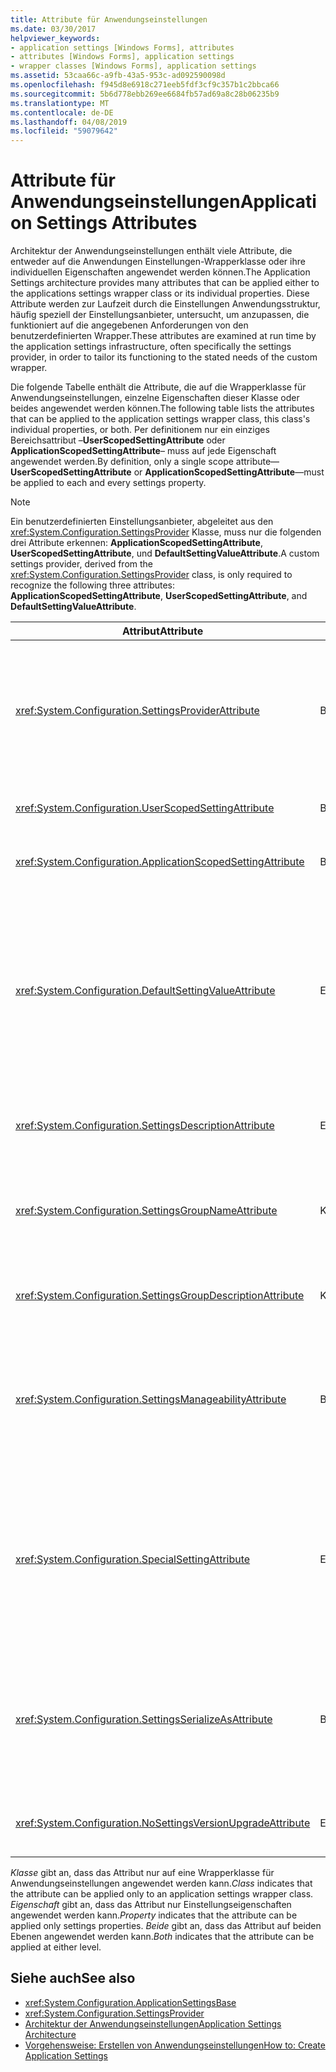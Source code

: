 ```yaml
---
title: Attribute für Anwendungseinstellungen
ms.date: 03/30/2017
helpviewer_keywords:
- application settings [Windows Forms], attributes
- attributes [Windows Forms], application settings
- wrapper classes [Windows Forms], application settings
ms.assetid: 53caa66c-a9fb-43a5-953c-ad092590098d
ms.openlocfilehash: f945d8e6918c271eeb5fdf3cf9c357b1c2bbca66
ms.sourcegitcommit: 5b6d778ebb269ee6684fb57ad69a8c28b06235b9
ms.translationtype: MT
ms.contentlocale: de-DE
ms.lasthandoff: 04/08/2019
ms.locfileid: "59079642"
---
```

# <a name="application-settings-attributes"></a><span data-ttu-id="7601f-102">Attribute für Anwendungseinstellungen</span><span class="sxs-lookup"><span data-stu-id="7601f-102">Application Settings Attributes</span></span>
<span data-ttu-id="7601f-103">Architektur der Anwendungseinstellungen enthält viele Attribute, die entweder auf die Anwendungen Einstellungen-Wrapperklasse oder ihre individuellen Eigenschaften angewendet werden können.</span><span class="sxs-lookup"><span data-stu-id="7601f-103">The Application Settings architecture provides many attributes that can be applied either to the applications settings wrapper class or its individual properties.</span></span> <span data-ttu-id="7601f-104">Diese Attribute werden zur Laufzeit durch die Einstellungen Anwendungsstruktur, häufig speziell der Einstellungsanbieter, untersucht, um anzupassen, die funktioniert auf die angegebenen Anforderungen von den benutzerdefinierten Wrapper.</span><span class="sxs-lookup"><span data-stu-id="7601f-104">These attributes are examined at run time by the application settings infrastructure, often specifically the settings provider, in order to tailor its functioning to the stated needs of the custom wrapper.</span></span>  
  
 <span data-ttu-id="7601f-105">Die folgende Tabelle enthält die Attribute, die auf die Wrapperklasse für Anwendungseinstellungen, einzelne Eigenschaften dieser Klasse oder beides angewendet werden können.</span><span class="sxs-lookup"><span data-stu-id="7601f-105">The following table lists the attributes that can be applied to the application settings wrapper class, this class's individual properties, or both.</span></span> <span data-ttu-id="7601f-106">Per definitionem nur ein einziges Bereichsattribut –**UserScopedSettingAttribute** oder **ApplicationScopedSettingAttribute**– muss auf jede Eigenschaft angewendet werden.</span><span class="sxs-lookup"><span data-stu-id="7601f-106">By definition, only a single scope attribute—**UserScopedSettingAttribute** or **ApplicationScopedSettingAttribute**—must be applied to each and every settings property.</span></span>  
  
> [!NOTE]
>  <span data-ttu-id="7601f-107">Ein benutzerdefinierten Einstellungsanbieter, abgeleitet aus den <xref:System.Configuration.SettingsProvider> Klasse, muss nur die folgenden drei Attribute erkennen: **ApplicationScopedSettingAttribute**, **UserScopedSettingAttribute**, und **DefaultSettingValueAttribute**.</span><span class="sxs-lookup"><span data-stu-id="7601f-107">A custom settings provider, derived from the <xref:System.Configuration.SettingsProvider> class, is only required to recognize the following three attributes: **ApplicationScopedSettingAttribute**, **UserScopedSettingAttribute**, and **DefaultSettingValueAttribute**.</span></span>  
  
|<span data-ttu-id="7601f-108">Attribut</span><span class="sxs-lookup"><span data-stu-id="7601f-108">Attribute</span></span>|<span data-ttu-id="7601f-109">Target</span><span class="sxs-lookup"><span data-stu-id="7601f-109">Target</span></span>|<span data-ttu-id="7601f-110">Beschreibung</span><span class="sxs-lookup"><span data-stu-id="7601f-110">Description</span></span>|  
|---------------|------------|-----------------|  
|<xref:System.Configuration.SettingsProviderAttribute>|<span data-ttu-id="7601f-111">Beides</span><span class="sxs-lookup"><span data-stu-id="7601f-111">Both</span></span>|<span data-ttu-id="7601f-112">Gibt den kurzen Namen des Einstellungsanbieters für Persistenz verwendet.</span><span class="sxs-lookup"><span data-stu-id="7601f-112">Specifies the short name of the settings provider to use for persistence.</span></span><br /><br /> <span data-ttu-id="7601f-113">Wenn dieses Attribut nicht angegeben ist, der Standardanbieter <xref:System.Configuration.LocalFileSettingsProvider>, wird angenommen.</span><span class="sxs-lookup"><span data-stu-id="7601f-113">If this attribute is not supplied, the default provider, <xref:System.Configuration.LocalFileSettingsProvider>, is assumed.</span></span>|  
|<xref:System.Configuration.UserScopedSettingAttribute>|<span data-ttu-id="7601f-114">Beides</span><span class="sxs-lookup"><span data-stu-id="7601f-114">Both</span></span>|<span data-ttu-id="7601f-115">Definiert eine Eigenschaft als eine benutzerspezifische anwendungseinstellung an.</span><span class="sxs-lookup"><span data-stu-id="7601f-115">Defines a property as a user-scoped application setting.</span></span>|  
|<xref:System.Configuration.ApplicationScopedSettingAttribute>|<span data-ttu-id="7601f-116">Beides</span><span class="sxs-lookup"><span data-stu-id="7601f-116">Both</span></span>|<span data-ttu-id="7601f-117">Definiert eine Eigenschaft als im Gültigkeitsbereich der Anwendung anwendungseinstellung an.</span><span class="sxs-lookup"><span data-stu-id="7601f-117">Defines a property as an application-scoped application setting.</span></span>|  
|<xref:System.Configuration.DefaultSettingValueAttribute>|<span data-ttu-id="7601f-118">Eigenschaft</span><span class="sxs-lookup"><span data-stu-id="7601f-118">Property</span></span>|<span data-ttu-id="7601f-119">Gibt eine Zeichenfolge, die in den Wert fest codierter Standardwert für diese Eigenschaft vom Anbieter deserialisiert werden kann.</span><span class="sxs-lookup"><span data-stu-id="7601f-119">Specifies a string that can be deserialized by the provider into the hard-coded default value for this property.</span></span><br /><br /> <span data-ttu-id="7601f-120">Die <xref:System.Configuration.LocalFileSettingsProvider> dieses Attribut ist nicht erforderlich und durch einen beliebigen Wert überschrieben werden, bereitgestellt von diesem Attribut liegt ein Wert bereits erhalten bleibt.</span><span class="sxs-lookup"><span data-stu-id="7601f-120">The <xref:System.Configuration.LocalFileSettingsProvider> does not require this attribute, and will override any value provided by this attribute if there is a value already persisted.</span></span>|  
|<xref:System.Configuration.SettingsDescriptionAttribute>|<span data-ttu-id="7601f-121">Eigenschaft</span><span class="sxs-lookup"><span data-stu-id="7601f-121">Property</span></span>|<span data-ttu-id="7601f-122">Enthält den beschreibenden Text für eine einzelne Einstellung, die in erster Linie von der Laufzeit und Entwurfszeit-Tools verwendet.</span><span class="sxs-lookup"><span data-stu-id="7601f-122">Provides the descriptive test for an individual setting, used primarily by run-time and design-time tools.</span></span>|  
|<xref:System.Configuration.SettingsGroupNameAttribute>|<span data-ttu-id="7601f-123">Klasse</span><span class="sxs-lookup"><span data-stu-id="7601f-123">Class</span></span>|<span data-ttu-id="7601f-124">Stellt einen expliziten Namen für eine Gruppe "Einstellungen".</span><span class="sxs-lookup"><span data-stu-id="7601f-124">Provides an explicit name for a settings group.</span></span> <span data-ttu-id="7601f-125">Wenn dieses Attribut fehlt, ist <xref:System.Configuration.ApplicationSettingsBase> der Wrapper-Klassenname verwendet.</span><span class="sxs-lookup"><span data-stu-id="7601f-125">If this attribute is missing, <xref:System.Configuration.ApplicationSettingsBase> uses the wrapper class name.</span></span>|  
|<xref:System.Configuration.SettingsGroupDescriptionAttribute>|<span data-ttu-id="7601f-126">Klasse</span><span class="sxs-lookup"><span data-stu-id="7601f-126">Class</span></span>|<span data-ttu-id="7601f-127">Enthält den beschreibenden Text für eine Gruppe "Einstellungen" in erster Linie von der Laufzeit und Entwurfszeit-Tools verwendet.</span><span class="sxs-lookup"><span data-stu-id="7601f-127">Provides the descriptive test for a settings group, used primarily by run-time and design-time tools.</span></span>|  
|<xref:System.Configuration.SettingsManageabilityAttribute>|<span data-ttu-id="7601f-128">Beides</span><span class="sxs-lookup"><span data-stu-id="7601f-128">Both</span></span>|<span data-ttu-id="7601f-129">Gibt NULL oder mehr Verwaltbarkeit-Dienste, die der Gruppe "Einstellungen" oder die Eigenschaft bereitgestellt werden soll.</span><span class="sxs-lookup"><span data-stu-id="7601f-129">Specifies zero or more manageability services that should be provided to the settings group or property.</span></span> <span data-ttu-id="7601f-130">Die verfügbaren Dienste gelten die <xref:System.Configuration.SettingsManageability> Enumeration.</span><span class="sxs-lookup"><span data-stu-id="7601f-130">The available services are described by the <xref:System.Configuration.SettingsManageability> enumeration.</span></span>|  
|<xref:System.Configuration.SpecialSettingAttribute>|<span data-ttu-id="7601f-131">Eigenschaft</span><span class="sxs-lookup"><span data-stu-id="7601f-131">Property</span></span>|<span data-ttu-id="7601f-132">Gibt an, dass eine Einstellung auf eine spezielle, vordefinierte Kategorie, z. B. eine Verbindungszeichenfolge gehört, die spezielle Verarbeitung durch den Einstellungsanbieter vorschlägt.</span><span class="sxs-lookup"><span data-stu-id="7601f-132">Indicates that a setting belongs to a special, predefined category, such as a connection string, that suggests special processing by the settings provider.</span></span> <span data-ttu-id="7601f-133">Die vordefinierten Kategorien für dieses Attribut definieren, indem die <xref:System.Configuration.SpecialSetting> Enumeration.</span><span class="sxs-lookup"><span data-stu-id="7601f-133">The predefined categories for this attribute are defined by the <xref:System.Configuration.SpecialSetting> enumeration.</span></span>|  
|<xref:System.Configuration.SettingsSerializeAsAttribute>|<span data-ttu-id="7601f-134">Beides</span><span class="sxs-lookup"><span data-stu-id="7601f-134">Both</span></span>|<span data-ttu-id="7601f-135">Gibt einen bevorzugten Serialisierungsmechanismus für eine Gruppe oder Eigenschaft an.</span><span class="sxs-lookup"><span data-stu-id="7601f-135">Specifies a preferred serialization mechanism for a settings group or property.</span></span> <span data-ttu-id="7601f-136">Die verfügbaren Serialisierungsmechanismen werden definiert, indem die <xref:System.Configuration.SettingsSerializeAs> Enumeration.</span><span class="sxs-lookup"><span data-stu-id="7601f-136">The available serialization mechanisms are defined by the <xref:System.Configuration.SettingsSerializeAs> enumeration.</span></span>|  
|<xref:System.Configuration.NoSettingsVersionUpgradeAttribute>|<span data-ttu-id="7601f-137">Eigenschaft</span><span class="sxs-lookup"><span data-stu-id="7601f-137">Property</span></span>|<span data-ttu-id="7601f-138">Gibt an, dass ein Einstellungsanbieter alle Upgrade Anwendungsfunktionalität für die markierte Eigenschaft deaktivieren soll.</span><span class="sxs-lookup"><span data-stu-id="7601f-138">Specifies that a settings provider should disable all application upgrade functionality for the marked property.</span></span>|  
  
 <span data-ttu-id="7601f-139">*Klasse* gibt an, dass das Attribut nur auf eine Wrapperklasse für Anwendungseinstellungen angewendet werden kann.</span><span class="sxs-lookup"><span data-stu-id="7601f-139">*Class* indicates that the attribute can be applied only to an application settings wrapper class.</span></span> <span data-ttu-id="7601f-140">*Eigenschaft* gibt an, dass das Attribut nur Einstellungseigenschaften angewendet werden kann.</span><span class="sxs-lookup"><span data-stu-id="7601f-140">*Property* indicates that the attribute can be applied only settings properties.</span></span> <span data-ttu-id="7601f-141">*Beide* gibt an, dass das Attribut auf beiden Ebenen angewendet werden kann.</span><span class="sxs-lookup"><span data-stu-id="7601f-141">*Both* indicates that the attribute can be applied at either level.</span></span>  
  
## <a name="see-also"></a><span data-ttu-id="7601f-142">Siehe auch</span><span class="sxs-lookup"><span data-stu-id="7601f-142">See also</span></span>

- <xref:System.Configuration.ApplicationSettingsBase>
- <xref:System.Configuration.SettingsProvider>
- [<span data-ttu-id="7601f-143">Architektur der Anwendungseinstellungen</span><span class="sxs-lookup"><span data-stu-id="7601f-143">Application Settings Architecture</span></span>](application-settings-architecture.md)
- [<span data-ttu-id="7601f-144">Vorgehensweise: Erstellen von Anwendungseinstellungen</span><span class="sxs-lookup"><span data-stu-id="7601f-144">How to: Create Application Settings</span></span>](how-to-create-application-settings.md)
